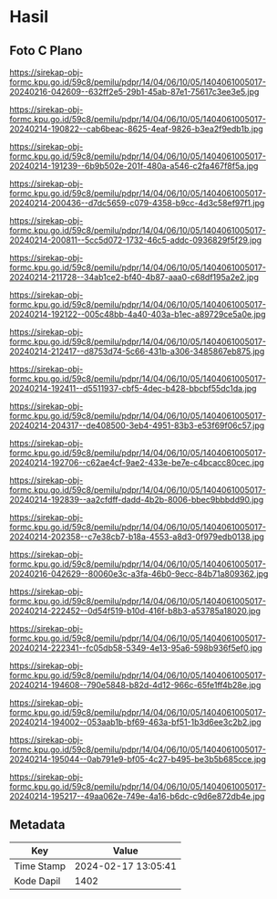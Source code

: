 # Hasil

## Foto C Plano

https://sirekap-obj-formc.kpu.go.id/59c8/pemilu/pdpr/14/04/06/10/05/1404061005017-20240216-042609--632ff2e5-29b1-45ab-87e1-75617c3ee3e5.jpg

https://sirekap-obj-formc.kpu.go.id/59c8/pemilu/pdpr/14/04/06/10/05/1404061005017-20240214-190822--cab6beac-8625-4eaf-9826-b3ea2f9edb1b.jpg

https://sirekap-obj-formc.kpu.go.id/59c8/pemilu/pdpr/14/04/06/10/05/1404061005017-20240214-191239--6b9b502e-201f-480a-a546-c2fa467f8f5a.jpg

https://sirekap-obj-formc.kpu.go.id/59c8/pemilu/pdpr/14/04/06/10/05/1404061005017-20240214-200436--d7dc5659-c079-4358-b9cc-4d3c58ef97f1.jpg

https://sirekap-obj-formc.kpu.go.id/59c8/pemilu/pdpr/14/04/06/10/05/1404061005017-20240214-200811--5cc5d072-1732-46c5-addc-0936829f5f29.jpg

https://sirekap-obj-formc.kpu.go.id/59c8/pemilu/pdpr/14/04/06/10/05/1404061005017-20240214-211728--34ab1ce2-bf40-4b87-aaa0-c68df195a2e2.jpg

https://sirekap-obj-formc.kpu.go.id/59c8/pemilu/pdpr/14/04/06/10/05/1404061005017-20240214-192122--005c48bb-4a40-403a-b1ec-a89729ce5a0e.jpg

https://sirekap-obj-formc.kpu.go.id/59c8/pemilu/pdpr/14/04/06/10/05/1404061005017-20240214-212417--d8753d74-5c66-431b-a306-3485867eb875.jpg

https://sirekap-obj-formc.kpu.go.id/59c8/pemilu/pdpr/14/04/06/10/05/1404061005017-20240214-192411--d5511937-cbf5-4dec-b428-bbcbf55dc1da.jpg

https://sirekap-obj-formc.kpu.go.id/59c8/pemilu/pdpr/14/04/06/10/05/1404061005017-20240214-204317--de408500-3eb4-4951-83b3-e53f69f06c57.jpg

https://sirekap-obj-formc.kpu.go.id/59c8/pemilu/pdpr/14/04/06/10/05/1404061005017-20240214-192706--c62ae4cf-9ae2-433e-be7e-c4bcacc80cec.jpg

https://sirekap-obj-formc.kpu.go.id/59c8/pemilu/pdpr/14/04/06/10/05/1404061005017-20240214-192839--aa2cfdff-dadd-4b2b-8006-bbec9bbbdd90.jpg

https://sirekap-obj-formc.kpu.go.id/59c8/pemilu/pdpr/14/04/06/10/05/1404061005017-20240214-202358--c7e38cb7-b18a-4553-a8d3-0f979edb0138.jpg

https://sirekap-obj-formc.kpu.go.id/59c8/pemilu/pdpr/14/04/06/10/05/1404061005017-20240216-042629--80060e3c-a3fa-46b0-9ecc-84b71a809362.jpg

https://sirekap-obj-formc.kpu.go.id/59c8/pemilu/pdpr/14/04/06/10/05/1404061005017-20240214-222452--0d54f519-b10d-416f-b8b3-a53785a18020.jpg

https://sirekap-obj-formc.kpu.go.id/59c8/pemilu/pdpr/14/04/06/10/05/1404061005017-20240214-222341--fc05db58-5349-4e13-95a6-598b936f5ef0.jpg

https://sirekap-obj-formc.kpu.go.id/59c8/pemilu/pdpr/14/04/06/10/05/1404061005017-20240214-194608--790e5848-b82d-4d12-966c-65fe1ff4b28e.jpg

https://sirekap-obj-formc.kpu.go.id/59c8/pemilu/pdpr/14/04/06/10/05/1404061005017-20240214-194002--053aab1b-bf69-463a-bf51-1b3d6ee3c2b2.jpg

https://sirekap-obj-formc.kpu.go.id/59c8/pemilu/pdpr/14/04/06/10/05/1404061005017-20240214-195044--0ab791e9-bf05-4c27-b495-be3b5b685cce.jpg

https://sirekap-obj-formc.kpu.go.id/59c8/pemilu/pdpr/14/04/06/10/05/1404061005017-20240214-195217--49aa062e-749e-4a16-b6dc-c9d6e872db4e.jpg


## Metadata

| Key        | Value               |
| ---------- | ------------------- |
| Time Stamp | 2024-02-17 13:05:41 |
| Kode Dapil | 1402                |



